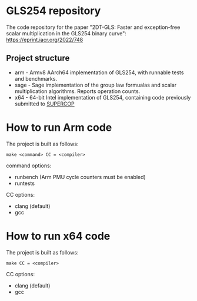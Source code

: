 # GLS254 repository

The code repository for the paper "2DT-GLS: Faster and exception-free scalar multiplication in the GLS254 binary curve": https://eprint.iacr.org/2022/748

## Project structure

* arm - Armv8 AArch64 implementation of GLS254, with runnable tests and benchmarks.
* sage - Sage implementation of the group law formualas and scalar multiplication algorithms. Reports operation counts.
* x64 - 64-bit Intel implementation of GLS254, containing code previously submitted to [SUPERCOP](https://bench.cr.yp.to/)

# How to run Arm code
The project is built as follows:
```
make <command> CC = <compiler>
```
command options:
* runbench (Arm PMU cycle counters must be enabled)
* runtests

CC options:
* clang (default)
* gcc

# How to run x64 code
The project is built as follows:
```
make CC = <compiler>
```

CC options:
* clang (default)
* gcc
